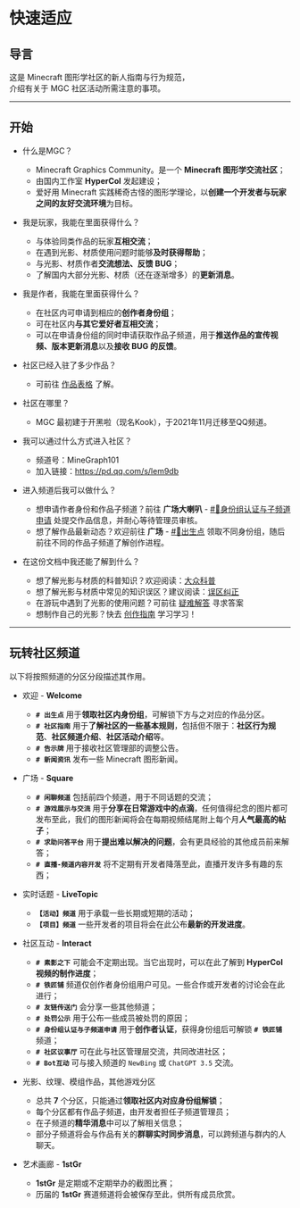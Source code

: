 # 快速适应

## 导言

这是 Minecraft 图形学社区的新人指南与行为规范，  
介绍有关于 MGC 社区活动所需注意的事项。

---

## 开始

- 什么是MGC？
  - Minecraft Graphics Community。是一个 **Minecraft 图形学交流社区**；
  - 由国内工作室 **HyperCol** 发起建设；
  - 爱好用 Minecraft 实践稀奇古怪的图形学理论，以**创建一个开发者与玩家之间的友好交流环境**为目标。

- 我是玩家，我能在里面获得什么？
  - 与体验同类作品的玩家**互相交流**；
  - 在遇到光影、材质使用问题时能够**及时获得帮助**；
  - 与光影、材质作者**交流想法、反馈 BUG**；
  - 了解国内大部分光影、材质（还在逐渐增多）的**更新消息**。

- 我是作者，我能在里面获得什么？
  - 在社区内可申请到相应的**创作者身份组**；
  - 可在社区内**与其它爱好者互相交流**；
  - 可以在申请身份组的同时申请获取作品子频道，用于**推送作品的宣传视频、版本更新消息**以及**接收 BUG 的反馈**。

- 社区已经入驻了多少作品？
  - 可前往 [作品表格](../works/java_shaders.md) 了解。

- 社区在哪里？
  - MGC 最初建于开黑啦（现名Kook），于2021年11月迁移至QQ频道。

- 我可以通过什么方式进入社区？
  - 频道号：MineGraph101
  - 加入链接：<https://pd.qq.com/s/lem9db>

- 进入频道后我可以做什么？
  - 想申请作者身份和作品子频道？前往 **广场大喇叭** - [#📜身份组认证与子频道申请](https://pd.qq.com/s/42bztit0y) 处提交作品信息，并耐心等待管理员审核。
  - 想了解作品最新动态？欢迎前往 **广场** - [#🛫出生点](https://pd.qq.com/s/a3660i1k9)  领取不同身份组，随后前往不同的作品子频道了解创作进程。

- 在这份文档中我还能了解到什么？
  - 想了解光影与材质的科普知识？欢迎阅读：[大众科普](../science/)
  - 想了解光影与材质中常见的知识误区？建议阅读：[误区纠正](../science/correct/)
  - 在游玩中遇到了光影的使用问题？可前往 [疑难解答](../answer_java/) 寻求答案
  - 想制作自己的光影？快去 [创作指南](../creator/) 学习学习！

---

## 玩转社区频道

以下将按照频道的分区分段描述其作用。

- 欢迎 - **Welcome**
  - **`# 出生点`** 用于**领取社区内身份组**，可解锁下方与之对应的作品分区。
  - **`# 社区指南`** 用于**了解社区的一些基本规则**，包括但不限于：**社区行为规范**、**社区频道介绍**、**社区活动介绍**等。
  - **`# 告示牌`** 用于接收社区管理部的调整公告。
  - **`# 新闻资讯`** 发布一些 Minecraft 图形新闻。

- 广场 - **Square**
  - **`# 闲聊频道`** 包括前四个频道，用于不同话题的交流；
  - **`# 游戏展示与交流`** 用于**分享在日常游戏中的点滴**，任何值得纪念的图片都可发布至此，我们的图形新闻将会在每期视频结尾附上每个月**人气最高的帖子**；
  - **`# 求助问答平台`** 用于**提出难以解决的问题**，会有更具经验的其他成员前来解答；
  - **`# 直播-频道内容开发`** 将不定期有开发者降落至此，直播开发许多有趣的东西；

- 实时话题 - **LiveTopic**
  - **`【活动】频道`** 用于承载一些长期或短期的活动；
  - **`【项目】频道`** 一些开发者的项目将会在此公布**最新的开发进度**。
  
- 社区互动 - **Interact**
  - **`# 素影之下`** 可能会不定期出现。当它出现时，可以在此了解到 **HyperCol 视频的制作进度**；
  - **`# 铁匠铺`** 频道仅创作者身份组用户可见。一些合作或开发者的讨论会在此进行；
  - **`# 友链传送门`** 会分享一些其他频道；
  - **`# 处罚公示`** 用于公布一些成员被处罚的原因；
  - **`# 身份组认证与子频道申请`** 用于**创作者认证**，获得身份组后可解锁 **`# 铁匠铺`** 频道；
  - **`# 社区议事厅`** 可在此与社区管理层交流，共同改进社区；
  - **`# Bot互动`** 可与接入频道的 `NewBing` 或 `ChatGPT 3.5` 交流。

- 光影、纹理、模组作品，其他游戏分区
  - 总共 **7** 个分区，只能通过**领取社区内对应身份组解锁**；
  - 每个分区都有作品子频道，由开发者担任子频道管理员；
  - 在子频道的**精华消息**中可以了解相关信息；
  - 部分子频道将会与作品有关的**群聊实时同步消息**，可以跨频道与群内的人聊天。

- 艺术画廊 - **1stGr**
  - **1stGr** 是定期或不定期举办的截图比赛；
  - 历届的 **1stGr** 赛道频道将会被保存至此，供所有成员欣赏。
